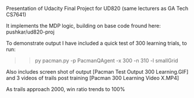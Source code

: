 Presentation of Udacity Final Project for UD820 (same lecturers as GA Tech CS7641)

It implements the MDP logic, building on base code fround here: pushkar/ud820-proj

To demonstrate output I have included a quick test of 300 learning trials, to run:

>> py pacman.py -p PacmanQAgent -x 300 -n 310 -l smallGrid

Also includes screen shot of output [Pacman Test Output 300 Learning.GIF]  
and 3 videos of trails post training [Pacman 300 Learning Video X.MP4]

As trails approach 2000, win ratio trends to 100%
